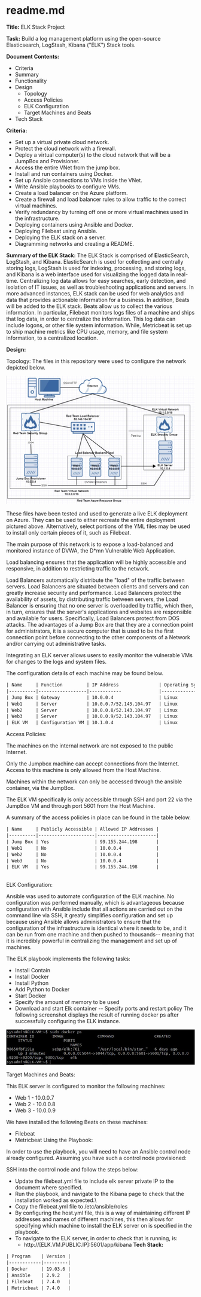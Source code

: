 # readme.md
**Title:** ELK Stack Project 

**Task:** Build a log management platform using the open-source Elasticsearch, LogStash, Kibana ("ELK") Stack tools. 

**Document Contents:** 
- Criteria
- Summary
- Functionality
- Design
  - Topology
  - Access Policies
  - ELK Configuration
  - Target Machines and Beats
- Tech Stack

**Criteria:** 
- Set up a virtual private cloud network.
- Protect the cloud network with a firewall.
- Deploy a virtual computer(s) to the cloud network that will be a JumpBox and Provisioner.
- Access the entire VNet from the jump box.
- Install and run containers using Docker.
- Set up Ansible connections to VMs inside the VNet.
- Write Ansible playbooks to configure VMs.
- Create a load balancer on the Azure platform.
- Create a firewall and load balancer rules to allow traffic to the correct virtual machines.
- Verify redundancy by turning off one or more virtual machines used in the infrastructure.
- Deploying containers using Ansible and Docker.
- Deploying Filebeat using Ansible.
- Deploying the ELK stack on a server.
- Diagramming networks and creating a README.

**Summary of the ELK Stack:** 
The ELK Stack is comprised of **E**lasticSearch, **L**ogStash, and **K**ibana. ElasticSearch is used for collecting and centrally storing logs, LogStash is used for indexing, processing, and storing logs, and Kibana is a web interface used for visualizing the logged data in real-time. Centralizing log data allows for easy searches, early detection, and isolation of IT issues, as well as troubleshooting applications and servers. In more advanced instances, ELK stack can be used for web analytics and data that provides actionable information for a business. In addition, Beats will be added to the ELK stack. Beats allow us to collect the various information. In particular, Filebeat monitors logs files of a machine and ships that log data, in order to centralize the information. This log data can include logons, or other file system information. While, Metricbeat is set up to ship machine metrics like CPU usage, memory, and file system information, to a centralized location.

**Design:** 

Topology:
The files in this repository were used to configure the network depicted below.

![Image](/images/Topology.JPG)

These files have been tested and used to generate a live ELK deployment on Azure. They can be used to either recreate the entire deployment pictured above. Alternatively, select portions of the YML files may be used to install only certain pieces of it, such as Filebeat.

The main purpose of this network is to expose a load-balanced and monitored instance of DVWA, the D*mn Vulnerable Web Application.
 
Load balancing ensures that the application will be highly accessible and responsive, in addition to restricting traffic to the network.

Load Balancers automatically distribute the "load" of the traffic between servers. Load Balancers are situated between clients and servers and can greatly increase security and performance.
Load Balancers protect the availability of assets, by distributing traffic between servers, the Load Balancer is ensuring that no one server is overloaded by traffic, which then, in turn, ensures that the server's applications and websites are responsible and available for users. Specifically, Load Balancers protect from DOS attacks.
The advantages of a Jump Box are that they are a connection point for administrators, it is a secure computer that is used to be the first connection point before connecting to the other components of a Network and/or carrying out administrative tasks.

Integrating an ELK server allows users to easily monitor the vulnerable VMs for changes to the logs and system files.

The configuration details of each machine may be found below.
 
```html
| Name     | Function         | IP Address               | Operating System |
|----------|------------------|------------              |------------------|
| Jump Box | Gateway          | 10.0.0.4                 | Linux            |
| Web1     | Server           | 10.0.0.7/52.143.104.97   | Linux            |
| Web2     | Server           | 10.0.0.8/52.143.104.97   | Linux            |
| Web3     | Server           | 10.0.0.9/52.143.104.97   | Linux            |
| ELK VM   | Configuration VM | 10.1.0.4                 | Linux            |

```


Access Policies: 

The machines on the internal network are not exposed to the public Internet.
 
Only the Jumpbox machine can accept connections from the Internet. Access to this machine is only allowed from the Host Machine. 

Machines within the network can only be accessed through the ansible container, via the JumpBox.

The ELK VM specifically is only accessible through SSH and port 22 via the JumpBox VM and through port 5601 from the Host Machine. 

A summary of the access policies in place can be found in the table below.
 
```html
| Name     | Publicly Accessible | Allowed IP Addresses |
|----------|---------------------|----------------------|
| Jump Box | Yes                 | 99.155.244.198       |
| Web1     | No                  | 10.0.0.4             |
| Web2     | No                  | 10.0.0.4             |
| Web3     | No                  | 10.0.0.4             |
| ELK VM   | Yes                 | 99.155.244.198       |
 

```

ELK Configuration: 

Ansible was used to automate configuration of the ELK machine. No configuration was performed manually, which is advantageous because configuration with Ansible include that all actions are carried out on the command line via SSH, it greatly simplifies configuration and set up because using Ansible allows administrators to ensure that the configuration of the infrastructure is identical where it needs to be, and it can be run from one machine and then pushed to thousands-- meaning that it is incredibly powerful in centralizing the management and set up of machines.

The ELK playbook implements the following tasks:
- Install Contain
- Install Docker
- Install Python
- Add Python to Docker
- Start Docker
- Specify the amount of memory to be used
- Download and start Elk container -- Specify ports and restart policy
The following screenshot displays the result of running docker ps after successfully configuring the ELK instance.


![Image](/images/Elk%20docker%20screenshot.JPG)

Target Machines and Beats:

This ELK server is configured to monitor the following machines:
- Web 1 - 10.0.0.7
- Web 2 - 10.0.0.8
- Web 3 - 10.0.0.9
 
We have installed the following Beats on these machines:
- Filebeat 
- Metricbeat 
Using the Playbook: 

In order to use the playbook, you will need to have an Ansible control node already configured. Assuming you have such a control node provisioned:
 
SSH into the control node and follow the steps below:
- Update the filebeat.yml file to include elk server private IP to the document where specified. 
- Run the playbook, and navigate to the Kibana page to check that the installation worked as expected.\
- Copy the filebeat.yml file to /etc/ansible/roles
- By configuring the host.yml file, this is a way of maintaining different IP addresses and names of different machines, this then allows for specifying which machine to install the ELK server on is specified in the playbook. 
- To navigate to the ELK server, in order to check that is running, is:
  - http://[ELK.VM.PUBLIC.IP]:5601/app/kibana 
**Tech Stack:**

```html
| Program    | Version |
|------------|---------|
| Docker     | 19.03.6 |
| Ansible    | 2.9.2   |
| Filebeat   | 7.4.0   |
| Metricbeat | 7.4.0   |

```









